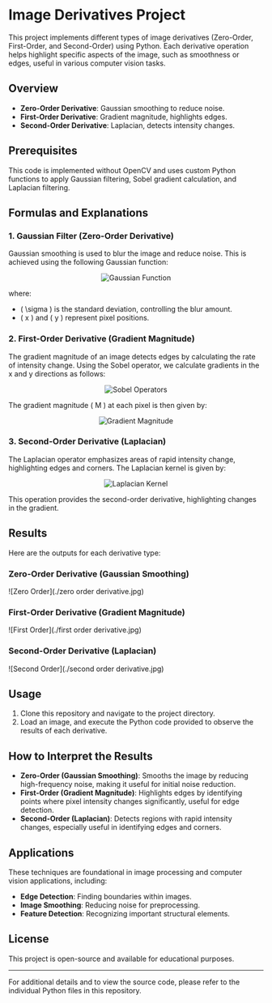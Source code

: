# Image Derivatives Project

This project implements different types of image derivatives (Zero-Order, First-Order, and Second-Order) using Python. Each derivative operation helps highlight specific aspects of the image, such as smoothness or edges, useful in various computer vision tasks.

## Overview

- **Zero-Order Derivative**: Gaussian smoothing to reduce noise.
- **First-Order Derivative**: Gradient magnitude, highlights edges.
- **Second-Order Derivative**: Laplacian, detects intensity changes.

## Prerequisites

This code is implemented without OpenCV and uses custom Python functions to apply Gaussian filtering, Sobel gradient calculation, and Laplacian filtering.

## Formulas and Explanations

### 1. Gaussian Filter (Zero-Order Derivative)

Gaussian smoothing is used to blur the image and reduce noise. This is achieved using the following Gaussian function:

<p align="center"><img src="https://latex.codecogs.com/png.image?\dpi{110}&space;G(x,&space;y,&space;\sigma)&space;=&space;\frac{1}{2&space;\pi&space;\sigma^2}&space;e^{-\frac{x^2&space;&plus;&space;y^2}{2&space;\sigma^2}}" title="Gaussian Function"/></p>

where:
- \( \sigma \) is the standard deviation, controlling the blur amount.
- \( x \) and \( y \) represent pixel positions.

### 2. First-Order Derivative (Gradient Magnitude)

The gradient magnitude of an image detects edges by calculating the rate of intensity change. Using the Sobel operator, we calculate gradients in the x and y directions as follows:

<p align="center"><img src="https://latex.codecogs.com/png.image?\dpi{110}&space;G_x&space;=&space;\begin{bmatrix}&space;-1&space;&&space;0&space;&&space;1&space;\\&space;-2&space;&&space;0&space;&&space;2&space;\\&space;-1&space;&&space;0&space;&&space;1&space;\end{bmatrix},&space;\quad&space;G_y&space;=&space;\begin{bmatrix}&space;-1&space;&&space;-2&space;&&space;-1&space;\\&space;0&space;&&space;0&space;&&space;0&space;\\&space;1&space;&&space;2&space;&&space;1&space;\end{bmatrix}" title="Sobel Operators"/></p>


The gradient magnitude \( M \) at each pixel is then given by:

<p align="center"><img src="https://latex.codecogs.com/png.image?\dpi{110}&space;M&space;=&space;\sqrt{G_x^2&space;&plus;&space;G_y^2}" title="Gradient Magnitude"/></p>


### 3. Second-Order Derivative (Laplacian)

The Laplacian operator emphasizes areas of rapid intensity change, highlighting edges and corners. The Laplacian kernel is given by:

<p align="center"><img src="https://latex.codecogs.com/png.image?\dpi{110}&space;L&space;=&space;\begin{bmatrix}&space;0&space;&&space;-1&space;&&space;0&space;\\&space;-1&space;&&space;4&space;&&space;-1&space;\\&space;0&space;&&space;-1&space;&&space;0&space;\end{bmatrix}" title="Laplacian Kernel"/></p>


This operation provides the second-order derivative, highlighting changes in the gradient.

## Results

Here are the outputs for each derivative type:

### Zero-Order Derivative (Gaussian Smoothing)
![Zero Order](./zero order derivative.jpg)

### First-Order Derivative (Gradient Magnitude)
![First Order](./first order derivative.jpg)

### Second-Order Derivative (Laplacian)
![Second Order](./second order derivative.jpg)
## Usage

1. Clone this repository and navigate to the project directory.
2. Load an image, and execute the Python code provided to observe the results of each derivative.

## How to Interpret the Results

- **Zero-Order (Gaussian Smoothing)**: Smooths the image by reducing high-frequency noise, making it useful for initial noise reduction.
- **First-Order (Gradient Magnitude)**: Highlights edges by identifying points where pixel intensity changes significantly, useful for edge detection.
- **Second-Order (Laplacian)**: Detects regions with rapid intensity changes, especially useful in identifying edges and corners.

## Applications

These techniques are foundational in image processing and computer vision applications, including:
- **Edge Detection**: Finding boundaries within images.
- **Image Smoothing**: Reducing noise for preprocessing.
- **Feature Detection**: Recognizing important structural elements.

## License

This project is open-source and available for educational purposes.

---

For additional details and to view the source code, please refer to the individual Python files in this repository.

